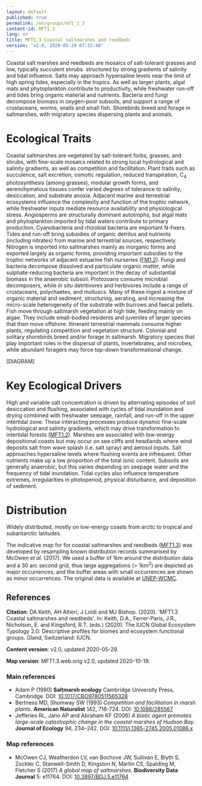 ```yaml
---
layout: default
published: true
permalink: /en/groups/mft_1_3
content-id: MFT1.3
lang: en
title: MFT1.3 Coastal saltmarshes and reedbeds
version: 'v2.0, 2020-05-29 07:32:48'
---
```


Coastal salt marshes and reedbeds are mosaics of salt-tolerant grasses and low, typically succulent shrubs. structured by strong gradients of salinity and tidal influence. Salts may approach hypersaline levels near the limit of high spring tides, especially in the tropics. As well as larger plants, algal mats and phytoplankton contribute to productivity, while freshwater run-off and tides bring organic material and nutrients. Bacteria and fungi decompose biomass in oxygen-poor subsoils, and support a range of crustaceans, worms, snails and small fish. Shorebirds breed and forage in saltmarshes, with migratory species dispersing plants and animals.

# Ecological Traits
 
Coastal saltmarshes are vegetated by salt-tolerant forbs, grasses, and shrubs, with fine-scale mosaics related to strong local hydrological and salinity gradients, as well as competition and facilitation. Plant traits such as succulence, salt excretion, osmotic regulation, reduced transpiration, C<sub>4</sub> photosynthesis (among grasses), modular growth forms, and aerenchymatous tissues confer varied degrees of tolerance to salinity, desiccation, and substrate anoxia. Adjacent marine and terrestrial ecosystems influence the complexity and function of the trophic network, while freshwater inputs mediate resource availability and physiological stress. Angiosperms are structurally dominant autotrophs, but algal mats and phytoplankton imported by tidal waters contribute to primary production. Cyanobacteria and rhizobial bacteria are important N-fixers. Tides and run-off bring subsidies of organic detritus and nutrients (including nitrates) from marine and terrestrial sources, respectively. Nitrogen is imported into saltmarshes mainly as inorganic forms and exported largely as organic forms, providing important subsidies to the trophic networks of adjacent estuarine fish nurseries ([FM1.2](/explore/groups/FM1.2)). Fungi and bacteria decompose dissolved and particulate organic matter, while sulphate-reducing bacteria are important in the decay of substantial biomass in the anaerobic subsoil. Protozoans consume microbial decomposers, while _in situ_ detritivores and herbivores include a range of crustaceans, polychaetes, and molluscs. Many of these ingest a mixture of organic material and sediment, structuring, aerating, and increasing the micro-scale heterogeneity of the substrate with burrows and faecal pellets. Fish move through saltmarsh vegetation at high tide, feeding mainly on algae. They include small-bodied residents and juveniles of larger species that then move offshore. Itinerant terrestrial mammals consume higher plants, regulating competition and vegetation structure. Colonial and solitary shorebirds breed and/or forage in saltmarsh. Migratory species that play important roles in the dispersal of plants, invertebrates, and microbes, while abundant foragers may force top-down transformational change.

[DIAGRAM]

# Key Ecological Drivers
 
High and variable salt concentration is driven by alternating episodes of soil desiccation and flushing, associated with cycles of tidal inundation and drying combined with freshwater seepage, rainfall, and run-off in the upper intertidal zone. These interacting processes produce dynamic fine-scale hydrological and salinity gradients, which may drive transformation to intertidal forests ([MFT1.2](/explore/groups/MFT1.2)). Marshes are associated with low-energy depositional coasts but may occur on sea cliffs and headlands where wind deposits salt from wave splash (i.e. salt spray) and aerosol inputs. Salt approaches hypersaline levels where flushing events are infrequent. Other nutrients make up a low proportion of the total ionic content. Subsoils are generally anaerobic, but this varies depending on seepage water and the frequency of tidal inundation. Tidal cycles also influence temperature extremes, irregularities in photoperiod, physical disturbance, and deposition of sediment.
 
# Distribution
 
Widely distributed, mostly on low-energy coasts from arctic to tropical and subantarctic latitudes.

The indicative map for for coastal saltmarshes and reedbeds ([MFT1.3](/explore/groups/MFT1.3)) was developed by resampling known distribution records summarised by McOwen _et al._ (2017). We used a buffer of 1km around the distribution data and a 30 arc second grid, thus large aggregations (> 1km<sup>2</sup>) are depicted as major occurrences, and the buffer areas with small occurrences are shown as minor occurrences. The original data is available at [UNEP-WCMC](http://data.unep-wcmc.org/datasets/43).

## References

**Citation**: DA Keith, AH Altieri, J Loidi and MJ Bishop. (2020). 'MFT1.3 Coastal saltmarshes and reedbeds'. In: Keith, D.A., Ferrer-Paris, J.R., Nicholson, E. and Kingsford, R.T. (eds.) (2020). The IUCN Global Ecosystem Typology 2.0: Descriptive profiles for biomes and ecosystem functional groups. Gland, Switzerland: IUCN.

**Content version**: v2.0, updated 2020-05-29.

**Map version**: MFT1.3.web.orig v2.0, updated 2020-10-19.

### Main references
* Adam P  (1990) **Saltmarsh ecology** Cambridge University Press, Cambridge. DOI: [10.1017/CBO9780511565328](http://doi.org/10.1017/CBO9780511565328)
* Bertness MD, Shumway SW (1993) *Competition and facilitation in marsh plants*. **American Naturalist** 142, 718-724. DOI: [10.1086/285567](http://doi.org/10.1086/285567)
* Jefferies RL, Jano AP and Abraham KF (2006) *A biotic agent promotes large-scale catastrophic change in the coastal marshes of Hudson Bay*. **Journal of Ecology** 94, 234–242. DOI: [10.1111/j.1365-2745.2005.01086.x](http://doi.org/10.1111/j.1365-2745.2005.01086.x)

### Map references
* McOwen CJ, Weatherdon LV, van Bochove JW, Sullivan E, Blyth S, Zockler C, Stanwell-Smith D, Kingston N, Martin CS, Spalding M, Fletcher S  (2017) *A global map of saltmarshes*. **Biodiversity Data Journal** 5: e11764. DOI: [10.3897/BDJ.5.e11764](http://doi.org/10.3897/BDJ.5.e11764)
